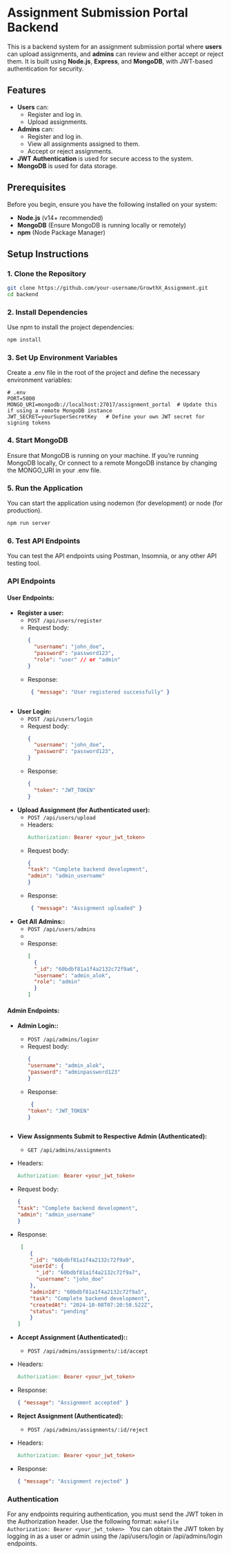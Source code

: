 # Assignment Submission Portal Backend

This is a backend system for an assignment submission portal where **users** can upload assignments, and **admins** can review and either accept or reject them. It is built using **Node.js**, **Express**, and **MongoDB**, with JWT-based authentication for security.

## Features

- **Users** can:
  - Register and log in.
  - Upload assignments.
- **Admins** can:
  - Register and log in.
  - View all assignments assigned to them.
  - Accept or reject assignments.
- **JWT Authentication** is used for secure access to the system.
- **MongoDB** is used for data storage.

## Prerequisites

Before you begin, ensure you have the following installed on your system:

- **Node.js** (v14+ recommended)
- **MongoDB** (Ensure MongoDB is running locally or remotely)
- **npm** (Node Package Manager)

## Setup Instructions

### 1. Clone the Repository

```bash
git clone https://github.com/your-username/GrowthX_Assignment.git
cd backend
```
### 2. Install Dependencies
Use npm to install the project dependencies:
```bash
npm install
```

### 3. Set Up Environment Variables
Create a .env file in the root of the project and define the necessary environment variables:
```plaintext
# .env
PORT=5000
MONGO_URI=mongodb://localhost:27017/assignment_portal  # Update this if using a remote MongoDB instance
JWT_SECRET=yourSuperSecretKey   # Define your own JWT secret for signing tokens
```

### 4. Start MongoDB
Ensure that MongoDB is running on your machine. If you’re running MongoDB locally, Or connect to a remote MongoDB instance by changing the MONGO_URI in your .env file.

### 5. Run the Application
You can start the application using nodemon (for development) or node (for production).

```bash
npm run server
```

### 6. Test API Endpoints
You can test the API endpoints using Postman, Insomnia, or any other API testing tool.

### API Endpoints

#### User Endpoints:

- **Register a user:**
  - `POST /api/users/register`
  - Request body:
    ```json
    {
      "username": "john_doe",
      "password": "password123",
      "role": "user" // or "admin"
    }
    ```
  - Response:
    ```json
     { "message": "User registered successfully" }
   ```
- **User Login:**
  - `POST /api/users/login`
  - Request body:
    ```json
    {
      "username": "john_doe",
      "password": "password123",
    }
    ```
  - Response:
    ```json
    {
      "token": "JWT_TOKEN"
    }
    ```
- **Upload Assignment (for Authenticated user):**
  - `POST /api/users/upload`
  - Headers:
    ```makefile
    Authorization: Bearer <your_jwt_token>
    ```
  - Request body:
    ```json
    {
    "task": "Complete backend development",
    "admin": "admin_username"
    }
    ```
  - Response:
    ```json
     { "message": "Assignment uploaded" }
    ```
- **Get All Admins::**
  - `POST /api/users/admins`
  - 
  - Response:
    ```json
    [
      {
      "_id": "60bdbf81a1f4a2132c72f9a6",
      "username": "admin_alok",
      "role": "admin"
      }
    ]
    ```
#### Admin Endpoints:

- **Admin Login::**
  - `POST /api/admins/loginr`
  - Request body:
    ```json
    {
    "username": "admin_alok",
    "password": "adminpassword123"
    }
    ```
  - Response:
    ```json
     {
    "token": "JWT_TOKEN"
    }
   ```
- **View Assignments Submit to Respective Admin (Authenticated):**
  - `GET /api/admins/assignments`
 - Headers:
    ```makefile
    Authorization: Bearer <your_jwt_token>
    ```
  - Request body:
    ```json
    {
    "task": "Complete backend development",
    "admin": "admin_username"
    }
    ```
  - Response:
    ```json
     [
        {
        "_id": "60bdbf81a1f4a2132c72f9a9",
        "userId": {
          "_id": "60bdbf81a1f4a2132c72f9a7",
          "username": "john_doe"
        },
        "adminId": "60bdbf81a1f4a2132c72f9a5",
        "task": "Complete backend development",
        "createdAt": "2024-10-08T07:20:50.522Z",
        "status": "pending"
        }
    ]
    ```
- **Accept Assignment (Authenticated)::**
  - `POST /api/admins/assignments/:id/accept`
 - Headers:
    ```makefile
    Authorization: Bearer <your_jwt_token>
    ```
 
  - Response:
    ```json
    { "message": "Assignment accepted" }
    ```
- **Reject Assignment (Authenticated):**
  - `POST /api/admins/assignments/:id/reject`
 - Headers:
    ```makefile
    Authorization: Bearer <your_jwt_token>
    ```
 
  - Response:
    ```json
    { "message": "Assignment rejected" }
    ```
### Authentication
For any endpoints requiring authentication, you must send the JWT token in the Authorization header. Use the following format:
    ```makefile
    Authorization: Bearer <your_jwt_token>
    ```
You can obtain the JWT token by logging in as a user or admin using the /api/users/login or /api/admins/login endpoints.    




